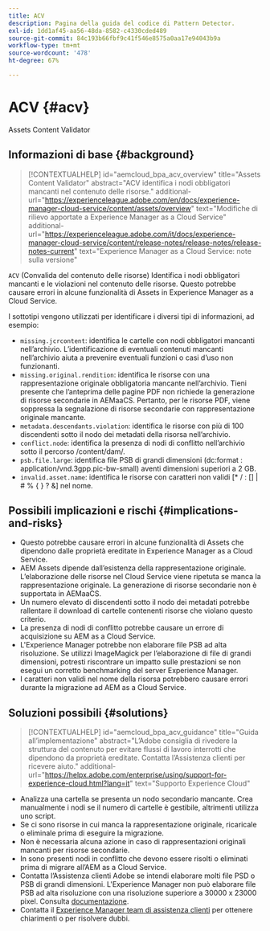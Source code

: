 ```yaml
---
title: ACV
description: Pagina della guida del codice di Pattern Detector.
exl-id: 1dd1af45-aa56-48da-8582-c4330cded489
source-git-commit: 84c193b66fbf9c41f546e8575a0aa17e94043b9a
workflow-type: tm+mt
source-wordcount: '478'
ht-degree: 67%

---
```


# ACV {#acv}

Assets Content Validator

## Informazioni di base {#background}

>[!CONTEXTUALHELP]
>id="aemcloud_bpa_acv_overview"
>title="Assets Content Validator"
>abstract="ACV identifica i nodi obbligatori mancanti nel contenuto delle risorse."
>additional-url="https://experienceleague.adobe.com/en/docs/experience-manager-cloud-service/content/assets/overview" text="Modifiche di rilievo apportate a Experience Manager as a Cloud Service"
>additional-url="https://experienceleague.adobe.com/it/docs/experience-manager-cloud-service/content/release-notes/release-notes/release-notes-current" text="Experience Manager as a Cloud Service: note sulla versione"

`ACV` (Convalida del contenuto delle risorse) Identifica i nodi obbligatori mancanti e le violazioni nel contenuto delle risorse. Questo potrebbe causare errori in alcune funzionalità di Assets in Experience Manager as a Cloud Service.

I sottotipi vengono utilizzati per identificare i diversi tipi di informazioni, ad esempio:

* `missing.jcrcontent`: identifica le cartelle con nodi obbligatori mancanti nell’archivio. L’identificazione di eventuali contenuti mancanti nell’archivio aiuta a prevenire eventuali funzioni o casi d’uso non funzionanti.
* `missing.original.rendition`: identifica le risorse con una rappresentazione originale obbligatoria mancante nell’archivio. Tieni presente che l’anteprima delle pagine PDF non richiede la generazione di risorse secondarie in AEMaaCS. Pertanto, per le risorse PDF, viene soppressa la segnalazione di risorse secondarie con rappresentazione originale mancante.
* `metadata.descendants.violation`: identifica le risorse con più di 100 discendenti sotto il nodo dei metadati della risorsa nell’archivio.
* `conflict.node`: identifica la presenza di nodi di conflitto nell’archivio sotto il percorso /content/dam/.
* `psb.file.large`: identifica file PSB di grandi dimensioni (dc:format : application/vnd.3gpp.pic-bw-small) aventi dimensioni superiori a 2 GB.
* `invalid.asset.name`: identifica le risorse con caratteri non validi [* / : [\] | # % { } ? &amp;] nel nome.

## Possibili implicazioni e rischi {#implications-and-risks}

* Questo potrebbe causare errori in alcune funzionalità di Assets che dipendono dalle proprietà ereditate in Experience Manager as a Cloud Service.
* AEM Assets dipende dall’esistenza della rappresentazione originale. L’elaborazione delle risorse nel Cloud Service viene ripetuta se manca la rappresentazione originale. La generazione di risorse secondarie non è supportata in AEMaaCS.
* Un numero elevato di discendenti sotto il nodo dei metadati potrebbe rallentare il download di cartelle contenenti risorse che violano questo criterio.
* La presenza di nodi di conflitto potrebbe causare un errore di acquisizione su AEM as a Cloud Service.
* L&#39;Experience Manager potrebbe non elaborare file PSB ad alta risoluzione. Se utilizzi ImageMagick per l’elaborazione di file di grandi dimensioni, potresti riscontrare un impatto sulle prestazioni se non esegui un corretto benchmarking del server Experience Manager.
* I caratteri non validi nel nome della risorsa potrebbero causare errori durante la migrazione ad AEM as a Cloud Service.

## Soluzioni possibili {#solutions}

>[!CONTEXTUALHELP]
>id="aemcloud_bpa_acv_guidance"
>title="Guida all’implementazione"
>abstract="L’Adobe consiglia di rivedere la struttura del contenuto per evitare flussi di lavoro interrotti che dipendono da proprietà ereditate. Contatta l’Assistenza clienti per ricevere aiuto."
>additional-url="https://helpx.adobe.com/enterprise/using/support-for-experience-cloud.html?lang=it" text="Supporto Experience Cloud"

* Analizza una cartella se presenta un nodo secondario mancante. Crea manualmente i nodi se il numero di cartelle è gestibile, altrimenti utilizza uno script.
* Se ci sono risorse in cui manca la rappresentazione originale, ricaricale o eliminale prima di eseguire la migrazione.
* Non è necessaria alcuna azione in caso di rappresentazioni originali mancanti per risorse secondarie.
* In sono presenti nodi in conflitto che devono essere risolti o eliminati prima di migrare all’AEM as a Cloud Service.
* Contatta l’Assistenza clienti Adobe se intendi elaborare molti file PSD o PSB di grandi dimensioni. L&#39;Experience Manager non può elaborare file PSB ad alta risoluzione con una risoluzione superiore a 30000 x 23000 pixel. Consulta [documentazione](https://experienceleague.adobe.com/en/docs/experience-manager-65/content/assets/extending/best-practices-for-imagemagick).
* Contatta il [Experience Manager team di assistenza clienti](https://helpx.adobe.com/it/enterprise/using/support-for-experience-cloud.html) per ottenere chiarimenti o per risolvere dubbi.
